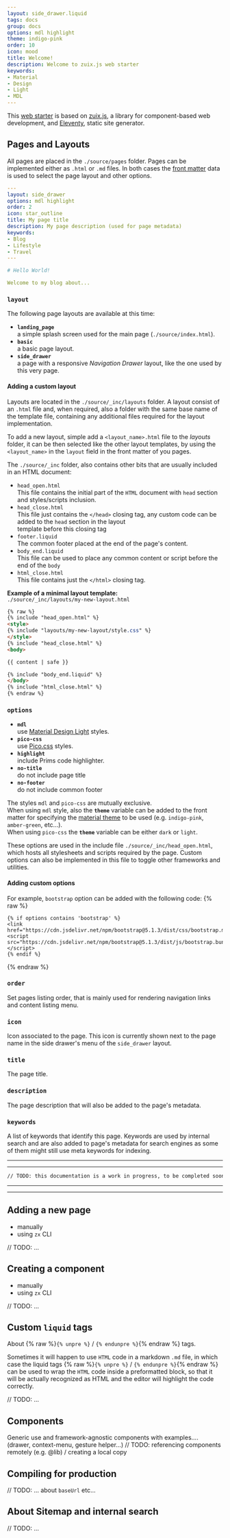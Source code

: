 ```yaml
---
layout: side_drawer.liquid
tags: docs
group: docs
options: mdl highlight
theme: indigo-pink
order: 10
icon: mood
title: Welcome!
description: Welcome to zuix.js web starter
keywords:
- Material
- Design
- Light
- MDL
---
```


This [web starter](https://zuixjs.github.io/zuix-web-starter/) is based on [zuix.js](https://zuixjs.org), a library for component-based web development, and [Eleventy](https://11ty.dev),
static site generator.


## Pages and Layouts

All pages are placed in the `./source/pages` folder. Pages can be implemented either as `.html` or `.md` files.
In both cases the [front matter](https://www.11ty.dev/docs/data-frontmatter/) data is used to select the page layout and other options.

```yaml
---
layout: side_drawer
options: mdl highlight
order: 2
icon: star_outline
title: My page title
description: My page description (used for page metadata)
keywords:
- Blog
- Lifestyle
- Travel
---

# Hello World!

Welcome to my blog about...

```

### `layout`

The following page layouts are available at this time:
- **`landing_page`**  
a simple splash screen used for the main page (`./source/index.html`). 
- **`basic`**  
a basic page layout.
- **`side_drawer`**  
a page with a responsive *Navigation Drawer* layout, like the one used by this very page.

#### Adding a custom layout

Layouts are located in the `./source/_inc/layouts` folder. A layout consist of an `.html` file and, when required, also
a folder with the same base name of the template file, containing any additional files required for the layout implementation.

To add a new layout, simple add a `<layout_name>.html` file to the *layouts* folder, it can be then selected like the other
layout templates, by using the `<layout_name>` in the `layout` field in the front matter of you pages.  


The `./source/_inc` folder, also contains other bits that are usually included in an HTML document:
- `head_open.html`  
  This file contains the initial part of the `HTML` document with `head` section and styles/scripts inclusion. 
- `head_close.html`  
  This file just contains the `</head>` closing tag, any custom code can be added to the `head` section in the layout  
  template before this closing tag 
- `footer.liquid`  
  The common footer placed at the end of the page's content.
- `body_end.liquid`  
  This file can be used to place any common content or script before the end of the `body`  
- `html_close.html`  
  This file contains just the `</html>` closing tag.


**Example of a minimal layout template:**  
`./source/_inc/layouts/my-new-layout.html` 
```html
{% raw %}
{% include "head_open.html" %}
<style>
{% include "layouts/my-new-layout/style.css" %}
</style>
{% include "head_close.html" %}
<body>

{{ content | safe }}

{% include "body_end.liquid" %}
</body>
{% include "html_close.html" %}
{% endraw %}
```


### `options`

- **`mdl`**  
  use [Material Design Light](https://getmdl.io/components/index.html) styles.
- **`pico-css`**  
  use [Pico.css](https://picocss.com/) styles.
- **`highlight`**  
  include Prims code highlighter.
- **`no-title`**  
  do not include page title
- **`no-footer`**  
  do not include common footer

The styles `mdl` and `pico-css` are mutually exclusive.  
When using `mdl` style, also the **`theme`** variable can be added to the front matter for specifying the [material theme](https://getmdl.io/customize/index.html) to be used
(e.g. `indigo-pink`, `amber-green`, etc...).  
When using `pico-css` the **`theme`** variable can be either `dark` or `light`.  

These options are used in the include file `./source/_inc/head_open.html`, which hosts all stylesheets and scripts required by the page.
Custom options can also be implemented in this file to toggle other frameworks and utilities.

#### Adding custom options

For example, `bootstrap` option can be added with the following code: {% raw %}
```liquid
{% if options contains 'bootstrap' %}
<link href="https://cdn.jsdelivr.net/npm/bootstrap@5.1.3/dist/css/bootstrap.min.css">
<script src="https://cdn.jsdelivr.net/npm/bootstrap@5.1.3/dist/js/bootstrap.bundle.min.js"></script>
{% endif %}
```
{% endraw %}

### `order`

Set pages listing order, that is mainly used for rendering navigation links and content listing menu. 

### `icon`

Icon associated to the page. This icon is currently shown next to the page name in the side drawer's menu of the `side_drawer` layout.

### `title`

The page title.

### `description`

The page description that will also be added to the page's metadata.

### `keywords`

A list of keywords that identify this page. Keywords are used by internal search and are also added to page's metadata
for search engines as some of them might still use meta keywords for indexing.


---
---

```html
// TODO: this documentation is a work in progress, to be completed soon.... stay tuned! =) 
```

---
---


## Adding a new page

- manually
- using `zx` CLI

// TODO: ...


## Creating a component

- manually
- using `zx` CLI

// TODO: ...


## Custom `liquid` tags

About {% raw %}`{% unpre %}` / `{% endunpre %}`{% endraw %} tags.

Sometimes it will happen to use `HTML` code in a markdown `.md` file, in which case the liquid tags {% raw %}`{% unpre %}` / `{% endunpre %}`{% endraw %}
can be used to wrap the `HTML` code inside a preformatted block, so that it will be actually recognized as HTML and the
editor will highlight the code correctly.

// TODO: ...


## Components

Generic use and framework-agnostic components with examples.... (drawer, context-menu, gesture helper...)
// TODO: referencing components remotely (e.g. @lib) / creating a local copy


## Compiling for production

// TODO: ... about `baseUrl` etc...


## About Sitemap and internal search

// TODO: ...
